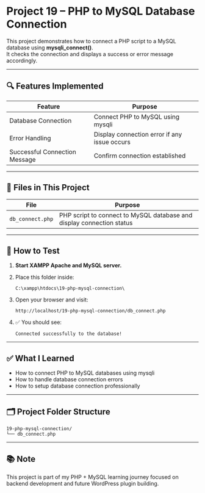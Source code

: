 # Project 19 – PHP to MySQL Database Connection

This project demonstrates how to connect a PHP script to a MySQL database using **mysqli_connect()**.  
It checks the connection and displays a success or error message accordingly.

---

## 🔍 Features Implemented

| Feature | Purpose |
|---------|---------|
| Database Connection | Connect PHP to MySQL using mysqli |
| Error Handling | Display connection error if any issue occurs |
| Successful Connection Message | Confirm connection established |

---

## 📁 Files in This Project

| File | Purpose |
|------|---------|
| `db_connect.php` | PHP script to connect to MySQL database and display connection status |

---

## 🧪 How to Test

1. **Start XAMPP Apache and MySQL server.**
2. Place this folder inside:
   ```
   C:\xampp\htdocs\19-php-mysql-connection\
   ```
3. Open your browser and visit:
   ```
   http://localhost/19-php-mysql-connection/db_connect.php
   ```

4. ✅ You should see:
   ```
   Connected successfully to the database!
   ```

---

## ✅ What I Learned

- How to connect PHP to MySQL databases using mysqli
- How to handle database connection errors
- How to setup database connection professionally

---

## 🗂 Project Folder Structure

```
19-php-mysql-connection/
└── db_connect.php
```

---

## 📚 Note

This project is part of my PHP + MySQL learning journey focused on backend development and future WordPress plugin building.
